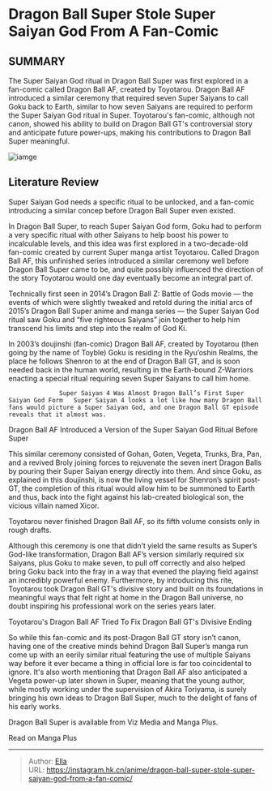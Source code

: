 # Dragon Ball Super Stole Super Saiyan God From A Fan-Comic


## SUMMARY 



  The Super Saiyan God ritual in Dragon Ball Super was first explored in a fan-comic called Dragon Ball AF, created by Toyotarou.   Dragon Ball AF introduced a similar ceremony that required seven Super Saiyans to call Goku back to Earth, similar to how seven Saiyans are required to perform the Super Saiyan God ritual in Super.   Toyotarou&#39;s fan-comic, although not canon, showed his ability to build on Dragon Ball GT&#39;s controversial story and anticipate future power-ups, making his contributions to Dragon Ball Super meaningful.  

![iamge](https://static1.srcdn.com/wordpress/wp-content/uploads/2016/10/Goku-Super-Saiyan-God-form-Dragon-Ball-Z.jpg)

## Literature Review

Super Saiyan God needs a specific ritual to be unlocked, and a fan-comic introducing a similar concep before Dragon Ball Super even existed.




In Dragon Ball Super, to reach Super Saiyan God form, Goku had to perform a very specific ritual with other Saiyans to help boost his power to incalculable levels, and this idea was first explored in a two-decade-old fan-comic created by current Super manga artist Toyotarou. Called Dragon Ball AF, this unfinished series introduced a similar ceremony well before Dragon Ball Super came to be, and quite possibly influenced the direction of the story Toyotarou would one day eventually become an integral part of.




Technically first seen in 2014’s Dragon Ball Z: Battle of Gods movie — the events of which were slightly tweaked and retold during the initial arcs of 2015’s Dragon Ball Super anime and manga series — the Super Saiyan God ritual saw Goku and “five righteous Saiyans” join together to help him transcend his limits and step into the realm of God Ki.

          

In 2003’s doujinshi (fan-comic) Dragon Ball AF, created by Toyotarou (then going by the name of Toyble) Goku is residing in the Ryu’oshin Realms, the place he follows Shenron to at the end of Dragon Ball GT, and is soon needed back in the human world, resulting in the Earth-bound Z-Warriors enacting a special ritual requiring seven Super Saiyans to call him home.




                  Super Saiyan 4 Was Almost Dragon Ball’s First Super Saiyan God Form   Super Saiyan 4 looks a lot like how many Dragon Ball fans would picture a Super Saiyan God, and one Dragon Ball GT episode reveals that it almost was.   


 Dragon Ball AF Introduced a Version of the Super Saiyan God Ritual Before Super 
          

This similar ceremony consisted of Gohan, Goten, Vegeta, Trunks, Bra, Pan, and a revived Broly joining forces to rejuvenate the seven inert Dragon Balls by pouring their Super Saiyan energy directly into them. And since Goku, as explained in this doujinshi, is now the living vessel for Shenron’s spirit post-GT, the completion of this ritual would allow him to be summoned to Earth and thus, back into the fight against his lab-created biological son, the vicious villain named Xicor.



Toyotarou never finished Dragon Ball AF, so its fifth volume consists only in rough drafts.







Although this ceremony is one that didn’t yield the same results as Super’s God-like transformation, Dragon Ball AF’s version similarly required six Saiyans, plus Goku to make seven, to pull off correctly and also helped bring Goku back into the fray in a way that evened the playing field against an incredibly powerful enemy. Furthermore, by introducing this rite, Toyotarou took Dragon Ball GT&#39;s divisive story and built on its foundations in meaningful ways that felt right at home in the Dragon Ball universe, no doubt inspiring his professional work on the series years later.

          



 Toyotarou&#39;s Dragon Ball AF Tried To Fix Dragon Ball GT&#39;s Divisive Ending 
          




So while this fan-comic and its post-Dragon Ball GT story isn’t canon, having one of the creative minds behind Dragon Ball Super’s manga run come up with an eerily similar ritual featuring the use of multiple Saiyans way before it ever became a thing in official lore is far too coincidental to ignore. It&#39;s also worth mentioning that Dragon Ball AF also anticipated a Vegeta power-up later shown in Super, meaning that the young author, while mostly working under the supervision of Akira Toriyama, is surely bringing his own ideas to Dragon Ball Super, much to the delight of fans of his early works.

Dragon Ball Super is available from Viz Media and Manga Plus.

Read on Manga Plus



---

> Author: [Ella](https://instagram.hk.cn/)  
> URL: https://instagram.hk.cn/anime/dragon-ball-super-stole-super-saiyan-god-from-a-fan-comic/  

